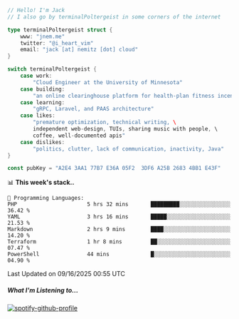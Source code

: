 ```go
// Hello! I'm Jack
// I also go by terminalPoltergeist in some corners of the internet

type terminalPoltergeist struct {
    www: "jnem.me"
    twitter: "@i_heart_vim"
    email: "jack [at] nemitz [dot] cloud"
}

switch terminalPoltergeist {
    case work:
        "Cloud Engineer at the University of Minnesota"
    case building:
        "an online clearinghouse platform for health-plan fitness incentive programs"
    case learning:
        "gRPC, Laravel, and PAAS architecture"
    case likes:
        "premature optimization, technical writing, \
        independent web-design, TUIs, sharing music with people, \
        coffee, well-documented apis"
    case dislikes:
        "politics, clutter, lack of communication, inactivity, Java"
}

const pubKey = "A2E4 3AA1 77B7 E36A 05F2  3DF6 A25B 2683 4BB1 E43F"
```

<!--START_SECTION:waka-->
📊 **This week's stack..** 

```text
💬 Programming Languages: 
PHP                      5 hrs 32 mins       █████████░░░░░░░░░░░░░░░░   36.42 % 
YAML                     3 hrs 16 mins       █████░░░░░░░░░░░░░░░░░░░░   21.53 % 
Markdown                 2 hrs 9 mins        ████░░░░░░░░░░░░░░░░░░░░░   14.20 % 
Terraform                1 hr 8 mins         ██░░░░░░░░░░░░░░░░░░░░░░░   07.47 % 
PowerShell               44 mins             █░░░░░░░░░░░░░░░░░░░░░░░░   04.90 % 
```


 Last Updated on 09/16/2025 00:55 UTC
<!--END_SECTION:waka-->

##### What I'm Listening to...

[![spotify-github-profile](https://jnem.me/listening-item?maxAge=2592000)](https://jnem.me/listening)
